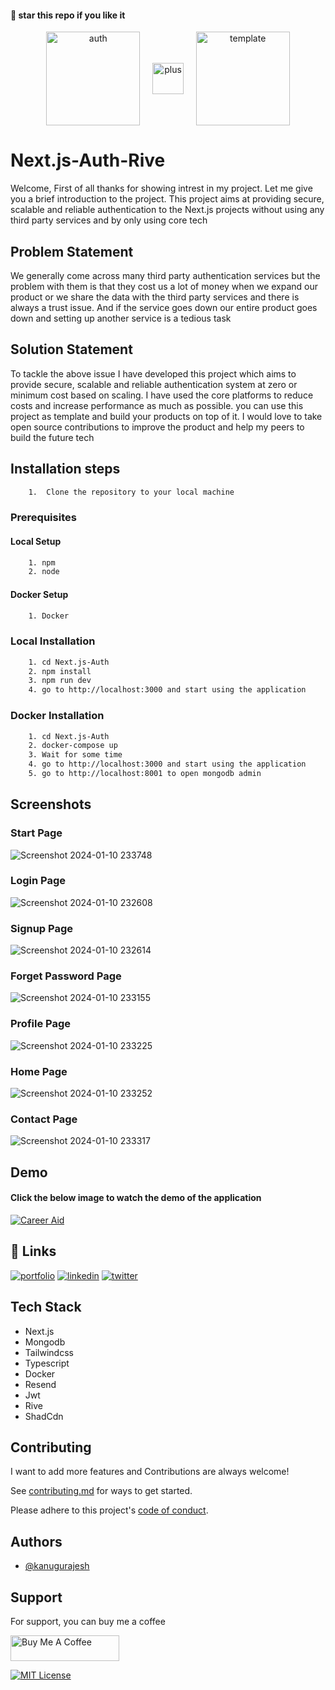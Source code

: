 #### 🌟 star this repo if you like it
<div align="center">
  <div>
    <img align="center" src="https://github.com/kanugurajesh/Next.js-Auth-Rive/assets/120458029/ae8825ab-4ea2-44d3-9c9c-7326f3a4cab5" alt="auth" width=150 height=150>
    &nbsp
    &nbsp
    <img align="center" src="https://github.com/kanugurajesh/Next.js-Auth-Navigation/assets/77529419/7f97cd3c-3d55-4e0a-ae81-c28e0636fa77" alt="plus" width=50 height=50>
    &nbsp
    &nbsp
    <img align="center" src="https://github.com/kanugurajesh/Next.js-Auth-Navigation/assets/77529419/acc93f88-cfe5-431c-8579-c918e2881525" alt="template" width=150 height=150>
  </div>
</div>

# Next.js-Auth-Rive
Welcome, First of all thanks for showing intrest in my project. Let me give you a brief introduction to the project. This project aims at providing secure, scalable and reliable authentication to the Next.js projects without using any third party services and by only using core tech

## Problem Statement
We generally come across many third party authentication services but the problem with them is that they cost us a lot of money when we expand our product or we share the data with the third party services and there is always a trust issue. And if the service goes down our entire product goes down and setting up another service is a tedious task

## Solution Statement
To tackle the above issue I have developed this project which aims to provide secure, scalable and reliable authentication system at zero or minimum cost based on scaling. I have used the core platforms to reduce costs and increase performance as much as possible. you can use this project as template and build your products on top of it. I would love to take open source contributions to improve the product and help my peers to build the future tech

## Installation steps
```bash
    1.  Clone the repository to your local machine
```

### Prerequisites

#### Local Setup

```bash
    1. npm
    2. node
```

#### Docker Setup

```bash
    1. Docker
```

### Local Installation

```bash
    1. cd Next.js-Auth
    2. npm install
    3. npm run dev
    4. go to http://localhost:3000 and start using the application
```

### Docker Installation
```bash
    1. cd Next.js-Auth
    2. docker-compose up
    3. Wait for some time
    4. go to http://localhost:3000 and start using the application
    5. go to http://localhost:8001 to open mongodb admin
```

## Screenshots
### Start Page
![Screenshot 2024-01-10 233748](https://github.com/kanugurajesh/Next.js-Auth-Navigation/assets/77529419/25e112bf-712a-429b-aa59-20fcc4245028)
### Login Page
![Screenshot 2024-01-10 232608](https://github.com/kanugurajesh/Next.js-Auth-Navigation/assets/77529419/ed232c9d-e2fa-4005-a306-2bfd8c26289c)
### Signup Page
![Screenshot 2024-01-10 232614](https://github.com/kanugurajesh/Next.js-Auth-Navigation/assets/77529419/1d931552-5a55-46e0-bd1b-77fc985632ec)
### Forget Password Page
![Screenshot 2024-01-10 233155](https://github.com/kanugurajesh/Next.js-Auth-Navigation/assets/77529419/134c2aea-c1dd-459b-9cd4-fe55a67cce2f)
### Profile Page
![Screenshot 2024-01-10 233225](https://github.com/kanugurajesh/Next.js-Auth-Navigation/assets/77529419/d71fbdee-0e85-4637-b024-cb57e7ab74cc)
### Home Page
![Screenshot 2024-01-10 233252](https://github.com/kanugurajesh/Next.js-Auth-Navigation/assets/77529419/e241494c-a9c2-40a2-9c58-cd3b20b17f98)
### Contact Page
![Screenshot 2024-01-10 233317](https://github.com/kanugurajesh/Next.js-Auth-Navigation/assets/77529419/d9268acf-2cb1-4e68-9b92-db1d2ee0d765)

## Demo
#### Click the below image to watch the demo of the application
[![Career Aid](https://github.com/kanugurajesh/Next.js-Auth-Navigation/assets/77529419/ed232c9d-e2fa-4005-a306-2bfd8c26289c)](https://youtu.be/kBpD5yoBRF0)

## 🔗 Links
[![portfolio](https://img.shields.io/badge/my_portfolio-000?style=for-the-badge&logo=ko-fi&logoColor=white)](https://rajeshportfolio.me/)
[![linkedin](https://img.shields.io/badge/linkedin-0A66C2?style=for-the-badge&logo=linkedin&logoColor=white)](https://www.linkedin.com/in/rajesh-kanugu-aba8a3254/)
[![twitter](https://img.shields.io/badge/twitter-1DA1F2?style=for-the-badge&logo=twitter&logoColor=white)](https://twitter.com/exploringengin1)

## Tech Stack

- Next.js
- Mongodb
- Tailwindcss
- Typescript
- Docker
- Resend
- Jwt
- Rive
- ShadCdn

## Contributing

I want to add more features and Contributions are always welcome!

See [contributing.md](https://github.com/kanugurajesh/Next.js-Auth/blob/main/contributing.md) for ways to get started.

Please adhere to this project's [code of conduct](https://github.com/kanugurajesh/Next.js-Auth/blob/main/code_of_conduct.md).

## Authors

- [@kanugurajesh](https://github.com/kanugurajesh)

## Support

For support, you can buy me a coffee

<a href="https://www.buymeacoffee.com/kanugurajen" target="_blank"><img src="https://cdn.buymeacoffee.com/buttons/default-orange.png" alt="Buy Me A Coffee" height="41" width="174"></a>

[![MIT License](https://img.shields.io/badge/License-MIT-green.svg)](https://github.com/kanugurajesh/Next.js-Auth/blob/main/LICENSE.txt)
